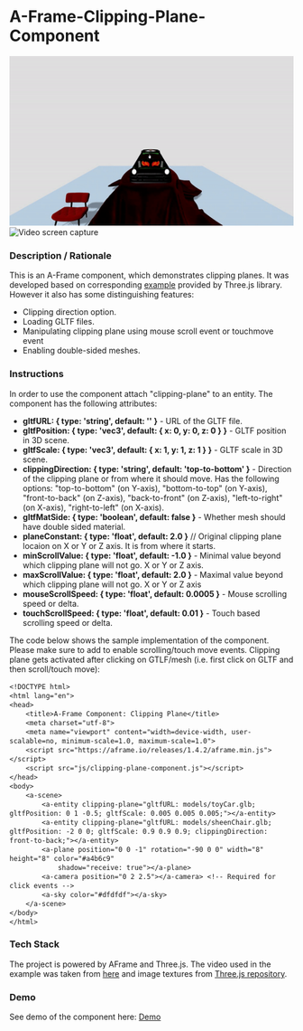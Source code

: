 # A-Frame-Clipping-Plane-Component
<img src="img/screenshot.gif" title="Video screen capture" alt="Video screen capture" height="300">
<img src="img/screenshot2.gif" title="Video screen capture" alt="Video screen capture" height="300">

### **Description / Rationale**
This is an A-Frame component, which demonstrates clipping planes. It was developed based on corresponding <a href="https://threejs.org/examples/webgl_clipping.html">example</a> provided by Three.js library. However it also has some distinguishing features: 
* Clipping direction option.
* Loading GLTF files.
* Manipulating clipping plane using mouse scroll event or touchmove event
* Enabling double-sided meshes.     

### **Instructions**
In order to use the component attach "clipping-plane" to an entity. The component has the following attributes: 
* <b>gltfURL: { type: 'string', default: '' }</b> - URL of the GLTF file.
* <b>gltfPosition: { type: 'vec3', default: { x: 0, y: 0, z: 0 } }</b> - GLTF position in 3D scene.
* <b>gltfScale: { type: 'vec3', default: { x: 1, y: 1, z: 1 } }</b> - GLTF scale in 3D scene. 
* <b>clippingDirection: { type: 'string', default: 'top-to-bottom' }</b> - Direction of the clipping plane or from where it should move. Has the following options: "top-to-bottom" (on Y-axis), "bottom-to-top" (on Y-axis), "front-to-back" (on Z-axis), "back-to-front" (on Z-axis), "left-to-right" (on X-axis), "right-to-left" (on X-axis).  
* <b>gltfMatSide: { type: 'boolean', default: false }</b> - Whether mesh should have double sided material.
* <b>planeConstant: { type: 'float', default: 2.0 }</b> // Original clipping plane locaion on X or Y or Z axis. It is from where it starts.
* <b>minScrollValue: { type: 'float', default: -1.0 }</b> - Minimal value beyond which clipping plane will not go. X or Y or Z axis.
* <b>maxScrollValue: { type: 'float', default: 2.0 }</b> - Maximal value beyond which clipping plane will not go. X or Y or Z axis
* <b>mouseScrollSpeed: { type: 'float', default: 0.0005 }</b> - Mouse scrolling speed or delta. 
* <b>touchScrollSpeed: { type: 'float', default: 0.01 }</b> - Touch based scrolling speed or delta.

The code below shows the sample implementation of the component. Please make sure to add <a-camera></a-camera> to enable scrolling/touch move events. Clipping plane gets activated after clicking on GTLF/mesh (i.e. first click on GLTF and then scroll/touch move):
```
<!DOCTYPE html>
<html lang="en">
<head>
    <title>A-Frame Component: Clipping Plane</title>
    <meta charset="utf-8">
    <meta name="viewport" content="width=device-width, user-scalable=no, minimum-scale=1.0, maximum-scale=1.0">
    <script src="https://aframe.io/releases/1.4.2/aframe.min.js"></script>
    <script src="js/clipping-plane-component.js"></script>
</head>
<body>
    <a-scene>
        <a-entity clipping-plane="gltfURL: models/toyCar.glb; gltfPosition: 0 1 -0.5; gltfScale: 0.005 0.005 0.005;"></a-entity>
        <a-entity clipping-plane="gltfURL: models/sheenChair.glb; gltfPosition: -2 0 0; gltfScale: 0.9 0.9 0.9; clippingDirection: front-to-back;"></a-entity>
        <a-plane position="0 0 -1" rotation="-90 0 0" width="8" height="8" color="#a4b6c9"
            shadow="receive: true"></a-plane>
        <a-camera position="0 2 2.5"></a-camera> <!-- Required for click events --> 
        <a-sky color="#dfdfdf"></a-sky>
    </a-scene>
</body>
</html>
```

### **Tech Stack**
The project is powered by AFrame and Three.js. The video used in the example was taken from <a href="https://media.w3.org/2010/05/sintel/">here</a> and image textures from <a href="https://github.com/mrdoob/three.js/tree/master/examples/textures">Three.js repository</a>.

### **Demo**
See demo of the component here: [Demo](https://spotlight-texture.glitch.me/)
